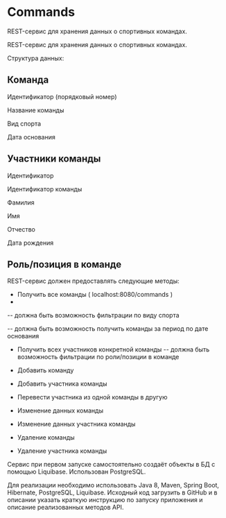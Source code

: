 # Commands
REST-сервис для хранения данных о спортивных командах.


REST-сервис для хранения данных о спортивных командах.

Структура данных:

Команда
-----------------------------------------
Идентификатор (порядковый номер)

Название команды

Вид спорта

Дата основания

Участники команды
-----------------------------------------
Идентификатор

Идентификатор команды

Фамилия

Имя

Отчество

Дата рождения

Роль/позиция в команде
----------------------------------------

REST-сервис должен предоставлять следующие методы:

- Получить все команды ( localhost:8080/commands )
- 
-- должна быть возможность фильтрации по виду спорта

-- должна быть возможность получить команды за период по дате основания

- Получить всех участников конкретной команды
-- должна быть возможность фильтрации по роли/позиции в команде
- Добавить команду
- Добавить участника команды
- Перевести участника из одной команды в другую

- Изменение данных команды
- Изменение данных участника команды
- Удаление команды
- Удаление участника команды

Сервис при первом запуске самостоятельно создаёт объекты в БД с помощью Liquibase.
Использован PostgreSQL.

Для реализации необходимо использовать Java 8, Maven, Spring Boot, Hibernate, PostgreSQL,
Liquibase.
Исходный код загрузить в GitHub и в описании указать краткую инструкцию по запуску
приложения и описание реализованных методов API.
